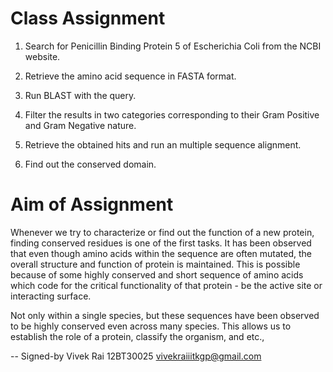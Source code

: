 Class Assignment
================

1. Search for Penicillin Binding Protein 5 of Escherichia Coli
   from the NCBI website.

2. Retrieve the amino acid sequence in FASTA format.

3. Run BLAST with the query.

4. Filter the results in two categories corresponding to their Gram Positive
   and Gram Negative nature.

5. Retrieve the obtained hits and run an multiple sequence alignment.

6. Find out the conserved domain.

Aim of Assignment
=================

Whenever we try to characterize or find out the function of a new
protein, finding conserved residues is one of the first tasks.
It has been observed that even though amino acids within the sequence are
often mutated, the overall structure and function of protein is maintained.
This is possible because of some highly conserved and short sequence of
amino acids which code for the critical functionality of that protein - be the
active site or interacting surface.

Not only within a single species, but these sequences have been observed to be
highly conserved even across many species. This allows us to establish the role
of a protein, classify the organism, and etc.,


-- Signed-by
Vivek Rai
12BT30025
<vivekraiiitkgp@gmail.com>

